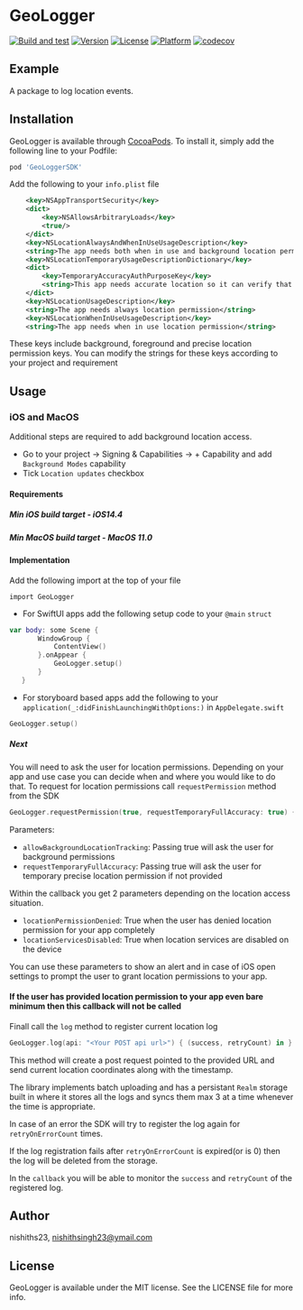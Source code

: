 # GeoLogger

[![Build and test](https://github.com/nishiths23/GeoLogger/actions/workflows/Build%20and%20test.yml/badge.svg)](https://github.com/nishiths23/GeoLogger/actions/workflows/Build%20and%20test.yml)
[![Version](https://img.shields.io/cocoapods/v/GeoLoggerSDK.svg?style=flat)](https://cocoapods.org/pods/GeoLoggerSDK)
[![License](https://img.shields.io/cocoapods/l/GeoLoggerSDK.svg?style=flat)](https://cocoapods.org/pods/GeoLoggerSDK)
[![Platform](https://img.shields.io/cocoapods/p/GeoLoggerSDK.svg?style=flat)](https://cocoapods.org/pods/GeoLoggerSDK) 
[![codecov](https://codecov.io/gh/nishiths23/GeoLogger/branch/master/graph/badge.svg?token=iBd7Q8C9W7)](https://codecov.io/gh/nishiths23/GeoLogger)


## Example


A package to log location events.

## Installation

GeoLogger is available through [CocoaPods](https://cocoapods.org). To install
it, simply add the following line to your Podfile:

```ruby
pod 'GeoLoggerSDK'
```

Add the following to your `info.plist` file

```xml
    <key>NSAppTransportSecurity</key>
    <dict>
        <key>NSAllowsArbitraryLoads</key>
        <true/>
    </dict>
    <key>NSLocationAlwaysAndWhenInUseUsageDescription</key>
    <string>The app needs both when in use and background location permission</string>
    <key>NSLocationTemporaryUsageDescriptionDictionary</key>
    <dict>
        <key>TemporaryAccuracyAuthPurposeKey</key>
        <string>This app needs accurate location so it can verify that you&apos;re in a supported region.</string>
    </dict>
    <key>NSLocationUsageDescription</key>
    <string>The app needs always location permission</string>
    <key>NSLocationWhenInUseUsageDescription</key>
    <string>The app needs when in use location permission</string>
```
These keys include background, foreground and precise location permission keys.
You can modify the strings for these keys according to your project and requirement

## Usage

### iOS and MacOS

Additional steps are required to add background location access.

- Go to your project -> Signing & Capabilities -> + Capability and add `Background Modes` capability
- Tick `Location updates` checkbox

#### Requirements

##### Min iOS build target - iOS14.4
##### Min MacOS build target - MacOS 11.0
#### Implementation

 Add the following import at the top of your file
 
 `import GeoLogger`

 - For SwiftUI apps add the following setup code to your `@main` `struct`

 ```swift
 var body: some Scene {
        WindowGroup {
            ContentView()
        }.onAppear {
            GeoLogger.setup()
        }
    }
 ```

 - For storyboard based apps add the following to your `application(_:didFinishLaunchingWithOptions:)` in `AppDelegate.swift`

```swift
GeoLogger.setup()
```

##### Next

You will need to ask the user for location permissions. Depending on your app and use case you can decide when and where you would like to do that. To request for location permissions call `requestPermission` method from the SDK

```swift
GeoLogger.requestPermission(true, requestTemporaryFullAccuracy: true) { (locationPermissionDenied, locationServicesDisabled) in }
```
Parameters:
- `allowBackgroundLocationTracking`: Passing true will ask the user for background permissions
- `requestTemporaryFullAccuracy`: Passing true will ask the user for temporary precise location permission if not provided

Within the callback you get 2 parameters depending on the location access situation.

- `locationPermissionDenied`: True when the user has denied location permission for your app completely
- `locationServicesDisabled`: True when location services are disabled on the device

You can use these parameters to show an alert and in case of iOS open settings to prompt the user to grant location permissions to your app.

#### If the user has provided location permission to your app even bare minimum then this callback will not be called

Finall call the `log` method to register current location log

```swift
GeoLogger.log(api: "<Your POST api url>") { (success, retryCount) in }
```

This method will create a post request pointed to the provided URL and send current location coordinates along with the timestamp.

The library implements batch uploading and has a persistant `Realm` storage built in where it stores all the logs and syncs them max 3 at a time whenever the time is appropriate.

In case of an error the SDK will try to register the log again for `retryOnErrorCount` times.

If the log registration fails after `retryOnErrorCount` is expired(or is 0) then the log will be deleted from the storage.

In the `callback` you will be able to monitor the `success` and `retryCount` of the registered log.


## Author

nishiths23, nishithsingh23@ymail.com

## License

GeoLogger is available under the MIT license. See the LICENSE file for more info.
